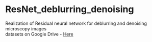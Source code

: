 # ResNet_deblurring_denoising
Realization of Residual neural network for deblurring and denoising microscopy images
<br>datasets on Google Drive - <a href="https://drive.google.com/drive/folders/1yjCKlkzGFXYywO19oJmrRLS-Pw39G8Qc?usp=sharing">Here<a>
